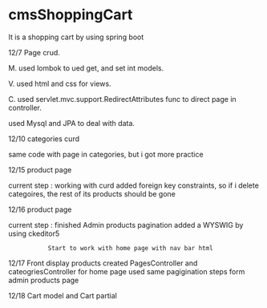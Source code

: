 # cmsShoppingCart
It is a shopping cart by using spring boot

12/7 Page crud. 

M. used lombok to ued get, and set int models.

V. used html and css for views.

C. used servlet.mvc.support.RedirectAttributes func to direct page in controller.

used Mysql and JPA to deal with data.


12/10 categories curd

same code with page in categories, but i got more practice 

12/15 product page

current step : working with curd 
               added foreign key constraints, so if i delete categoires, the rest of its products should be gone

12/16 product page

current step : finished Admin products pagination
               added a WYSWIG by using ckeditor5
               
               Start to work with home page with nav bar html


12/17 Front display products
            created PagesController and cateogriesController for home page
            used same pagigination steps form admin products page

12/18 Cart model and Cart partial
